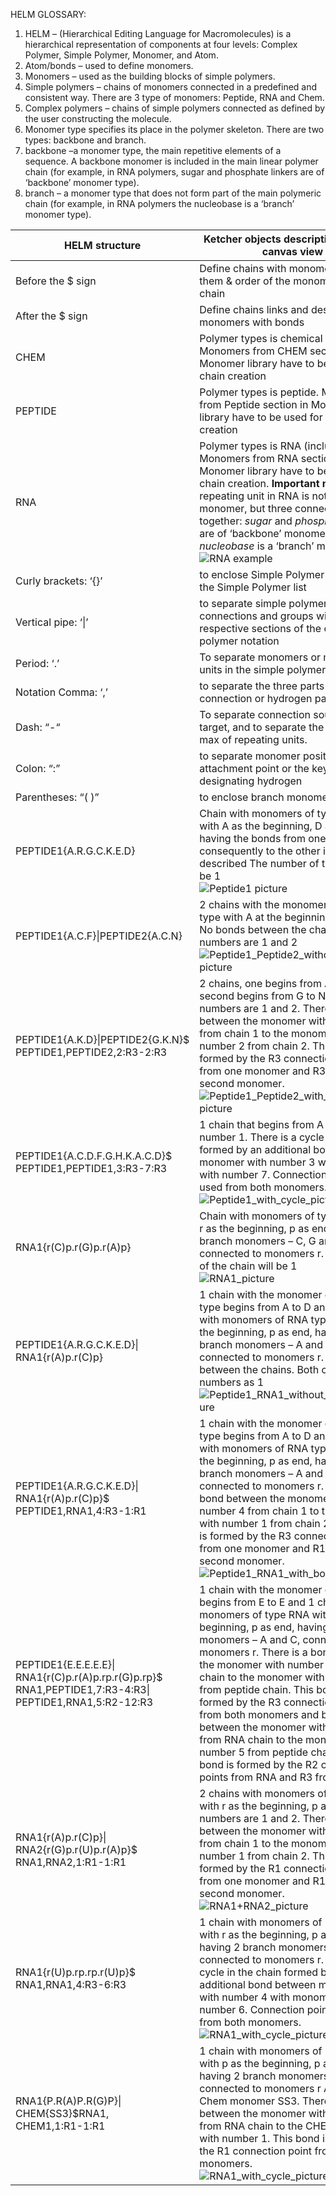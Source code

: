 HELM GLOSSARY: 
1.	HELM – (Hierarchical Editing Language for Macromolecules) is a hierarchical representation of components at four levels: Complex Polymer, Simple Polymer, Monomer, and Atom.
2.	Atom/bonds – used to define monomers.
3.	Monomers – used as the building blocks of simple polymers.
4.	Simple polymers – chains of monomers connected in a predefined and consistent way. There are 3 type of monomers: Peptide, RNA and Chem.
5.	Complex polymers – chains of simple polymers connected as defined by the user constructing the molecule.
6.	Monomer type specifies its place in the polymer skeleton. There are two types: backbone and branch.
7.	backbone –a monomer type, the main repetitive elements of a sequence. A backbone monomer is included in the main linear polymer chain (for example, in RNA polymers, sugar and phosphate linkers are of ‘backbone’ monomer type).
8.	branch – a monomer type that does not form part of the main polymeric chain (for example, in RNA polymers the nucleobase is a ‘branch’ monomer type).

| HELM structure                                               | Ketcher objects description/Ketcher canvas view              | Notation refernce                                            |
| ------------------------------------------------------------ | ------------------------------------------------------------ | ------------------------------------------------------------ |
| Before the $ sign                                            | Define chains with monomer type in them & order  of the monomers in the chain | 5.3.1 ListOfSimple<br>Polymers$                              |
| After the $ sign                                             | Define chains links and describe exact monomers  with bonds  |                                                              |
| CHEM                                                         | Polymer types is chemical polymer. Monomers from CHEM  section in Monomer library have to be used for chain creation |                                                              |
| PEPTIDE                                                      | Polymer types is peptide. Monomers from Peptide section in  Monomer library have to be used for chain creation |                                                              |
| RNA                                                          | Polymer types is RNA (includes DNA). Monomers from RNA  section in Monomer library have to be used for chain creation.  **Important note!**  The repeating unit in RNA is not a single monomer, but three connected  together: *sugar* and *phosphate*  linkers are of ‘backbone’ monomer type, *nucleobase* is a ‘branch’  monomer type <br>![RNA example](https://github.com/epam/ketcher/blob/master/documentation/wiki/%5BWIP%5DHELM_RNA.png) | HELM Best Practices (Peptide and Nucleotide Ambiguous  Monomers) |
| Curly brackets: ‘{}’                                         | to enclose Simple Polymer notation in the Simple  Polymer list | HELM  Specification_2_04, ch.5.5 Reserved characters         |
| Vertical pipe: ‘\|’                                          | to separate simple polymers, connections and groups  within their respective sections of the complex polymer notation | HELM Specification_2_04, ch.5.5 Reserved characters          |
| Period: ‘.’                                                  | To separate monomers or monomer units in the simple  polymer notation |                                                              |
| Notation Comma:  ‘,’                                         | to separate the three parts of a connection or  hydrogen pair |                                                              |
| Dash: “-“                                                    | To separate  connection source and target, and to separate the min and max of repeating  units. |                                                              |
| Colon: “:”                                                   | to separate monomer  position from attachment point or the keyword pair designating hydrogen |                                                              |
| Parentheses: “( )”                                           | to enclose branch  monomer IDs                               |                                                              |
| PEPTIDE1{A.R.G.C.K.E.D}                                      | Chain with monomers  of type Peptide with A as the beginning, D as end having the bonds from one  monomer consequently to the other in the order described  The number of the  chain will be 1 <br> ![Peptide1 picture](https://github.com/epam/ketcher/blob/master/documentation/wiki/%5BWIP%5DHELM_peptide1.png) |                                                              |
| PEPTIDE1{A.C.F}\|PEPTIDE2{A.C.N}                             | 2 chains with the  monomers of Peptide type with A at the beginning of both. No bonds between  the chains. Chain numbers are 1 and 2 <br/> ![Peptide1_Peptide2_without_bonds picture](https://github.com/epam/ketcher/blob/master/documentation/wiki/%5BWIP%5DHELM_peptide1%2Cpeptide2.png) |                                                              |
| PEPTIDE1{A.K.D}\|PEPTIDE2{G.K.N}$<br>PEPTIDE1,PEPTIDE2,2:R3-2:R3 | 2 chains, one begins  from A to D, second begins from G to N. Chain numbers are 1 and 2. There is a  bond between the monomer with number 2 from chain 1 to the monomer with  number 2 from chain 2. This bond is formed by the R3 connection point from  one monomer and R3 of the second monomer.<br/> ![Peptide1_Peptide2_with_bonds picture](https://github.com/epam/ketcher/blob/master/documentation/wiki/%5BWIP%5DHELM_peptide1%2Bpeptide2.png) |                                                              |
| PEPTIDE1{A.C.D.F.G.H.K.A.C.D}$<br/>PEPTIDE1,PEPTIDE1,3:R3-7:R3 | 1 chain that begins  from A to D with number 1. There is a cycle in the chain formed by an  additional bond between monomer with number 3 with monomer with number 7.  Connection point R3 is used from both monomers.<br/> ![Peptide1_with_cycle_picture](https://github.com/epam/ketcher/blob/master/documentation/wiki/%5BWIP%5DHELM%20peptide1_with_ring.png) |                                                              |
| RNA1{r(C)p.r(G)p.r(A)p}                                      | Chain with monomers  of type RNA with r as the beginning, p as end. Having 3 branch monomers – C,  G and A, connected to monomers r.  The number of the  chain will be 1<br/> ![RNA1_picture](https://github.com/epam/ketcher/blob/master/documentation/wiki/%5BWIP%5DHELM_RNA1.png) |                                                              |
| PEPTIDE1{A.R.G.C.K.E.D}\|<br/>RNA1{r(A)p.r(C)p}              | 1 chain with the  monomer of Peptide type begins from A to D   and 1 chain with  monomers of RNA type with r as the beginning, p as end, having 2 branch  monomers – A and C, connected to monomers r.  No bonds between the  chains. Both chain numbers as 1<br/> ![Peptide1_RNA1_without_bonds_picture](https://github.com/epam/ketcher/blob/master/documentation/wiki/%5BWIP%5DHELM_Peptide1_RNA1.png) |                                                              |
| PEPTIDE1{A.R.G.C.K.E.D}\|<br/>RNA1{r(A)p.r(C)p}$<br/>PEPTIDE1,RNA1,4:R3-1:R1 | 1 chain with the  monomer of Peptide type begins from A to D   and 1 chain with  monomers of RNA type with r as the beginning, p as end, having 2 branch  monomers – A and C, connected to monomers r.  There is a bond  between the monomer with number 4 from chain 1 to the monomer with number 1  from chain 2. This bond is formed by the R3 connection point from one monomer  and R1 of the second monomer.<br/> ![Peptide1_RNA1_with_bonds_picture](https://github.com/epam/ketcher/blob/master/documentation/wiki/%5BWIP%5DHELM_Peptide1%2BRNA1.png) |                                                              |
| PEPTIDE1{E.E.E.E.E}\|<br/>RNA1{r(C)p.r(A)p.rp.r(G)p.rp}$<br/>RNA1,PEPTIDE1,7:R3-4:R3\|<br/>PEPTIDE1,RNA1,5:R2-12:R3 | 1 chain with the  monomer of Peptide begins from E to E   and 1 chain with  monomers of type RNA with r as the beginning, p as end, having 2 branch  monomers – A and C, connected to monomers r.  There is a bond  between the monomer with number 7 from RNA chain to the monomer with number 4  from peptide chain. This bond is formed by the R3 connection points from both  monomers   and bond between the  monomer with number 12 from RNA chain to the monomer with number 5 from peptide  chain. This bond is formed by the R2 connection points from RNA and R3 from  peptide.<br/> | picture                                                      |
| RNA1{r(A)p.r(C)p}\|<br/>RNA2{r(G)p.r(U)p.r(A)p}$<br/>RNA1,RNA2,1:R1-1:R1 | 2 chains with  monomers of  RNA type with r as the  beginning, p as end. Chain numbers are 1 and 2. There is a bond between the  monomer with number 1 from chain 1 to the monomer with number 1 from chain 2.  This bond is formed by the R1 connection point from one monomer and R1 of the  second monomer.<br/> ![RNA1+RNA2_picture](https://github.com/epam/ketcher/blob/master/documentation/wiki/%5BWIP%5DHELM_RNA1%2BRNA2.png) |                                                              |
| RNA1{r(U)p.rp.rp.r(U)p}$<br/>RNA1,RNA1,4:R3-6:R3             | 1 chain with  monomers of RNA type with r as the beginning, p as end, having 2 branch  monomers – U, connected to monomers r.  There is a cycle in  the chain formed by an additional bond between monomer with number 4 with  monomer with number 6. Connection point R3 is used from both monomers.<br/> ![RNA1_with_cycle_picture](https://github.com/epam/ketcher/blob/master/documentation/wiki/%5BWIP%5DHELM%20RNA_with_cycle.png) |                                                              |
| RNA1{P.R(A)P.R(G)P}\|<br/>CHEM{SS3}$RNA1,<br/>CHEM1,1:R1-1:R1 | 1 chain with  monomers of RNA type with p as the beginning, p as end, having 2 branch  monomers – A and G, connected to monomers r  And one Chem monomer  SS3.   There is a bond  between the monomer with number 1 from RNA chain to the CHEM monomer with  number 1. This bond is formed by the R1 connection point from both monomers.<br/> ![RNA1_with_cycle_picture](https://github.com/epam/ketcher/blob/master/documentation/wiki/%5BWIP%5DHELM_RNA1%2BCHEM.png) | https://pubs.acs.org/doi/pdf/10.1021/ci3001925               |
